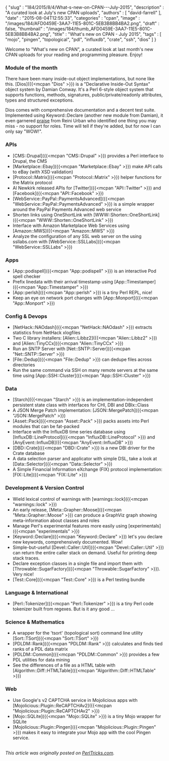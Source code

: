 {
   "slug" : "184/2015/8/4/What-s-new-on-CPAN---July-2015",
   "description" : "A curated look at July's new CPAN uploads",
   "authors" : [
      "david-farrell"
   ],
   "date" : "2015-08-04T12:55:33",
   "categories" : "cpan",
   "image" : "/images/184/AFD0459E-3AA7-11E5-801C-5EB3B8BB4BA2.png",
   "draft" : false,
   "thumbnail" : "/images/184/thumb_AFD0459E-3AA7-11E5-801C-5EB3B8BB4BA2.png",
   "title" : "What's new on CPAN - July 2015",
   "tags" : [
      "mojo",
      "pingen",
      "topological",
      "pdl",
      "influxdb",
      "crate",
      "ssh",
      "dios"
   ]
}


Welcome to "What's new on CPAN", a curated look at last month's new CPAN uploads for your reading and programming pleasure. Enjoy!

### Module of the month

There have been many inside-out object implementations, but none like this. [Dios]({{<mcpan "Dios" >}}) is a "Declarative Inside-Out Syntax" object system by Damian Conway. It's a Perl 6-style object system that supports functions, methods, signatures, public/private/readonly attributes, types and structured exceptions.

Dios comes with comprehensive documentation and a decent test suite. Implemented using Keyword::Declare (another new module from Damian), it even garnered [praise](http://cpanratings.perl.org/dist/Dios) from Reini Urban who identified one thing you may miss - no support for roles. Time will tell if they're added, but for now I can only say "WOW!".

### APIs

-   [CMS::Drupal]({{<mcpan "CMS::Drupal" >}}) provides a Perl interface to Drupal, the CMS
-   [Marketplace::Ebay]({{<mcpan "Marketplace::Ebay" >}}) make API calls to eBay (with XSD validation)
-   [Protocol::Matrix]({{<mcpan "Protocol::Matrix" >}}) helper functions for the Matrix protocol
-   Al Newkirk released APIs for [Twitter]({{<mcpan "API::Twitter" >}}) and [Facebook]({{<mcpan "API::Facebook" >}})
-   [WebService::PayPal::PaymentsAdvanced]({{<mcpan "WebService::PayPal::PaymentsAdvanced" >}}) is a simple wrapper around the PayPal Payments Advanced web service
-   Shorten links using OneShortLink with [WWW::Shorten::OneShortLink]({{<mcpan "WWW::Shorten::OneShortLink" >}})
-   Interface with Amazon Marketplace Web Services using [Amazon::MWS]({{<mcpan "Amazon::MWS" >}})
-   Analyze the configuration of any SSL web server on the using ssllabs.com with [WebService::SSLLabs]({{<mcpan "WebService::SSLLabs" >}})

### Apps

-   [App::podispell]({{<mcpan "App::podispell" >}}) is an interactive Pod spell checker
-   Prefix linedata with their arrival timestamp using [App::Timestamper]({{<mcpan "App::Timestamper" >}})
-   [App::perlsh]({{<mcpan "App::perlsh" >}}) is a tiny Perl REPL, nice!
-   Keep an eye on network port changes with [App::Monport]({{<mcpan "App::Monport" >}})

### Config & Devops

-   [NetHack::NAOdash]({{<mcpan "NetHack::NAOdash" >}}) extracts statistics from NetHack xlogfiles
-   Two C library installers: [Alien::Libbz2]({{<mcpan "Alien::Libbz2" >}}) and [Alien::TinyCCx]({{<mcpan "Alien::TinyCCx" >}})
-   Run an SNTP Server with [Net::SNTP::Server]({{<mcpan "Net::SNTP::Server" >}})
-   [File::Dedup]({{<mcpan "File::Dedup" >}}) can dedupe files across directories
-   Run the same command via SSH on many remote servers at the same time using [App::SSH::Cluster]({{<mcpan "App::SSH::Cluster" >}})

### Data

-   [Starch]({{<mcpan "Starch" >}}) is an implementation-independent persistent state class with interfaces for CHI, DBI and DBIx::Class
-   A JSON Merge Patch implementation: [JSON::MergePatch]({{<mcpan "JSON::MergePatch" >}})
-   [Asset::Pack]({{<mcpan "Asset::Pack" >}}) packs assets into Perl modules that can be fat-packed
-   Interface with the InfluxDB time series database using [InfluxDB::LineProtocol]({{<mcpan "InfluxDB::LineProtocol" >}}) and [AnyEvent::InfluxDB]({{<mcpan "AnyEvent::InfluxDB" >}})
-   [DBD::Crate]({{<mcpan "DBD::Crate" >}}) is a new DBI driver for the Crate database
-   A data selection parser and applicator with simple DSL, take a look at [Data::Selector]({{<mcpan "Data::Selector" >}})
-   A Simple Financial Information eXchange (FIX) protocol implementation: [FIX::Lite]({{<mcpan "FIX::Lite" >}})

### Development & Version Control

-   Wield lexical control of warnings with [warnings::lock]({{<mcpan "warnings::lock" >}})
-   An early release, [Meta::Grapher::Moose]({{<mcpan "Meta::Grapher::Moose" >}}) can produce a GraphViz graph showing meta-information about classes and roles
-   Manage Perl's experimental features more easily using [experimentals]({{<mcpan "experimentals" >}})
-   [Keyword::Declare]({{<mcpan "Keyword::Declare" >}}) let's you declare new keywords, comprehensively documented. Wow!
-   Simple-but-useful [Devel::Caller::Util]({{<mcpan "Devel::Caller::Util" >}}) can return the entire caller stack on demand. Useful for printing deep stack traces.
-   Declare exception classes in a single file and import them with [Throwable::SugarFactory]({{<mcpan "Throwable::SugarFactory" >}}). Very nice!
-   [Test::Core]({{<mcpan "Test::Core" >}}) is a Perl testing bundle

### Language & International

-   [Perl::Tokenizer]({{<mcpan "Perl::Tokenizer" >}}) is a tiny Perl code tokenizer built from regexes. But is it any good ...

### Science & Mathematics

-   A wrapper for the 'tsort' (topological sort) command line utility [Sort::TSort]({{<mcpan "Sort::TSort" >}})
-   [PDLDM::Rank]({{<mcpan "PDLDM::Rank" >}}) calculates and finds tied ranks of a PDL data matrix
-   [PDLDM::Common]({{<mcpan "PDLDM::Common" >}}) provides a few PDL utilities for data mining
-   See the differences of a file as a HTML table with [Algorithm::Diff::HTMLTable]({{<mcpan "Algorithm::Diff::HTMLTable" >}})

### Web

-   Use Google's v2 CAPTCHA service in Mojolicious apps with [Mojolicious::Plugin::ReCAPTCHAv2]({{<mcpan "Mojolicious::Plugin::ReCAPTCHAv2" >}})
-   [Mojo::SQLite]({{<mcpan "Mojo::SQLite" >}}) is a tiny Mojo wrapper for SQLite
-   [Mojolicious::Plugin::Pingen]({{<mcpan "Mojolicious::Plugin::Pingen" >}}) makes it easy to integrate your Mojo app with the cool Pingen service.


\
*This article was originally posted on [PerlTricks.com](http://perltricks.com).*
